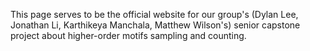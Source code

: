 This page serves to be the official website for our group's (Dylan Lee, Jonathan Li, Karthikeya Manchala, Matthew Wilson's) senior capstone project 
about higher-order motifs sampling and counting.

